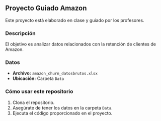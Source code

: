## Proyecto Guiado Amazon

Este proyecto está elaborado en clase y guiado por los profesores.

### Descripción
El objetivo es analizar datos relacionados con la retención de clientes de Amazon.

### Datos
- **Archivo:** `amazon_churn_datosbrutos.xlsx`
- **Ubicación:** Carpeta `Data`

### Cómo usar este repositorio
1. Clona el repositorio.
2. Asegúrate de tener los datos en la carpeta `Data`.
3. Ejecuta el código proporcionado en el proyecto.
